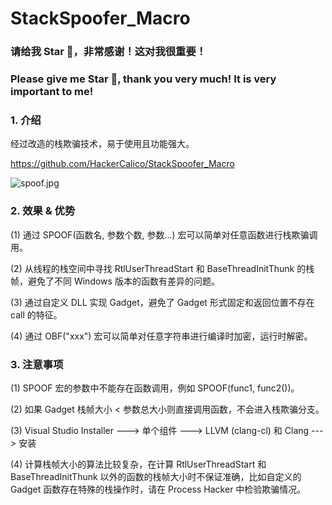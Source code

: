 # StackSpoofer_Macro

### 请给我 Star 🌟，非常感谢！这对我很重要！

### Please give me Star 🌟, thank you very much! It is very important to me!

### 1. 介绍

经过改造的栈欺骗技术，易于使用且功能强大。

https://github.com/HackerCalico/StackSpoofer_Macro

![spoof.jpg](https://raw.githubusercontent.com/HackerCalico/StackSpoofer_Macro/refs/heads/main/spoof.png)

### 2. 效果 & 优势

(1) 通过 SPOOF(函数名, 参数个数, 参数...) 宏可以简单对任意函数进行栈欺骗调用。

(2) 从线程的栈空间中寻找 RtlUserThreadStart 和 BaseThreadInitThunk 的栈帧，避免了不同 Windows 版本的函数有差异的问题。

(3) 通过自定义 DLL 实现 Gadget，避免了 Gadget 形式固定和返回位置不存在 call 的特征。

(4) 通过 OBF("xxx") 宏可以简单对任意字符串进行编译时加密，运行时解密。

### 3. 注意事项

(1) SPOOF 宏的参数中不能存在函数调用，例如 SPOOF(func1, func2())。

(2) 如果 Gadget 栈帧大小 < 参数总大小则直接调用函数，不会进入栈欺骗分支。

(3) Visual Studio Installer ---> 单个组件 ---> LLVM (clang-cl) 和 Clang ---> 安装

(4) 计算栈帧大小的算法比较复杂，在计算 RtlUserThreadStart 和 BaseThreadInitThunk 以外的函数的栈帧大小时不保证准确，比如自定义的 Gadget 函数存在特殊的栈操作时，请在 Process Hacker 中检验欺骗情况。